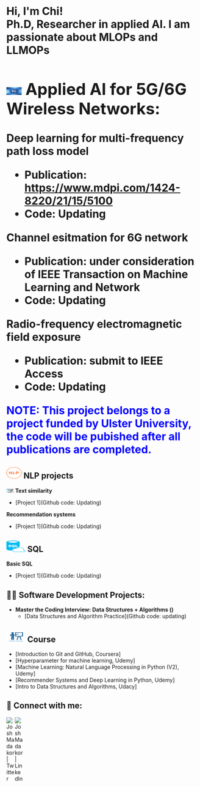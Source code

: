 <h1>Hi, I'm Chi! <br/><a>Ph.D, Researcher in applied AI. I am passionate about MLOPs and LLMOPs

<!-- <h2> <a href="https://drive.google.com/drive/folders/1hi9_LUz-YUmWjLEgVG_zBK8Y5bgFYX7T">My CV Link</a> || <a href="Chi_CV_2023_Job.pdf">My CV pdf</a>.</p> </h2> -->
 
 <!--  <a href="https://medium.com/@chiyenng2788">Medium member</a></h1> -->

 <!----------------------------------------------APPIED AI FOR WIRELESS NETWORKS PROJECTS ------------------------------------------------------>
  <h2>  <img src="6G_icon_v2.jpg"  width="40" 
     height="20" />  Applied AI for  5G/6G Wireless Networks:</h2>
  
  <b>Deep learning for multi-frequency path loss model</b>
  - Publication: https://www.mdpi.com/1424-8220/21/15/5100
  - Code: Updating
  
  <b>Channel esitmation for 6G network </b>
   - Publication: under consideration of IEEE Transaction on Machine Learning and Network
  - Code: Updating
 
  <b>Radio-frequency electromagnetic field exposure </b>
   - Publication: submit to IEEE Access
  - Code: Updating
 
 
<p style="color:blue;"> NOTE: This project belongs to a project funded by Ulster University, the code will be pubished after all publications are completed. </p>

  <!---------------------------------------------NLP PROJECTS--------------------------------------------------------------------------------->
 <h2> <img src="NLP_icon.png"  width="40" 
     height="30" />  NLP projects </h2>
 
 <b> <img src="text_similarity_icons.png"  width="20" 
     height="10" /> Text similarity </b>
  - [Project 1](Github code: Updating)
  
  <b>Recommendation systems </b>
   - [Project 1](Github code: Updating)
 <!---------------------------------------------SQL PROJECTS--------------------------------------------------------------------------------->
 <h2> <img src="SQL_icon.png"  width="50" height="30" />  SQL </h2>
 
<b>Basic SQL </b>
   - [Project 1](Github code: Updating)

 <!---------------------------------------------SOFTWARE DEVELOPMEMTS--------------------------------------------------------------------------------->
<h2>👨‍💻 Software Development Projects:</h2>
 
- <b> Master the Coding Interview: Data Structures + Algorithms () </b>
  - [Data Structures and Algorithm Practice](Github code: updating)
 
 <!---------------------------------------------ONLINE  COURSES --------------------------------------------------------------------------------->
<h2> <img src="online_course_icon.png"  width="50" 
     height="30" /> Course </h2>

- [Introduction to Git and GitHub, Coursera]
- [Hyperparameter for machine learning, Udemy]
- [Machine Learning: Natural Language Processing in Python (V2), Udemy]
- [Recommender Systems and Deep Learning in Python, Udemy]
- [Intro to Data Structures and Algorithms, Udacy] 

<h2> 🤳 Connect with me:</h2>

<!--[<img align="left" alt="JoshMadakor | YouTube" width="22px" src="https://cdn.jsdelivr.net/npm/simple-icons@v3/icons/youtube.svg" />][youtube]-->
[<img align="left" alt="JoshMadakor | Twitter" width="22px" src="https://cdn.jsdelivr.net/npm/simple-icons@v3/icons/twitter.svg" />][twitter]
[<img align="left" alt="JoshMadakor | LinkedIn" width="22px" src="https://cdn.jsdelivr.net/npm/simple-icons@v3/icons/linkedin.svg" />][linkedin]
<!--[<img align="left" alt="JoshMadakor | Instagram" width="22px" src="https://cdn.jsdelivr.net/npm/simple-icons@v3/icons/instagram.svg" />][instagram]-->

[twitter]: https://twitter.com/NguyenYenChi3
<!--[youtube]: https://www.youtube.com/c/joshmadakor -->
<!-- instagram]: https://www.instagram.com/joshmadakor/  -->
[linkedin]: https://www.linkedin.com/in/chi-nguyen-a612421b2/

<!--
**joshmadakor1/joshmadakor1** is a ✨ _special_ ✨ repository because its `README.md` (this file) appears on your GitHub profile.

Here are some ideas to get you started:

- 🔭 I’m currently working on ...
- 🌱 I’m currently learning ...
- 👯 I’m looking to collaborate on ...
- 🤔 I’m looking for help with ...
- 💬 Ask me about ...
- 📫 How to reach me: ...
- 😄 Pronouns: ...
- ⚡ Fun fact: ...
-->
